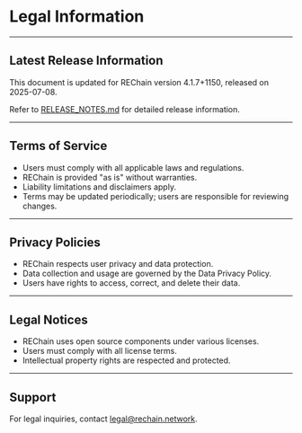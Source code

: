 # Legal Information

---

## Latest Release Information

This document is updated for REChain version 4.1.7+1150, released on 2025-07-08.

Refer to [RELEASE_NOTES.md](./RELEASE_NOTES.md) for detailed release information.

---

## Terms of Service

- Users must comply with all applicable laws and regulations.
- REChain is provided "as is" without warranties.
- Liability limitations and disclaimers apply.
- Terms may be updated periodically; users are responsible for reviewing changes.

---

## Privacy Policies

- REChain respects user privacy and data protection.
- Data collection and usage are governed by the Data Privacy Policy.
- Users have rights to access, correct, and delete their data.

---

## Legal Notices

- REChain uses open source components under various licenses.
- Users must comply with all license terms.
- Intellectual property rights are respected and protected.

---

## Support

For legal inquiries, contact legal@rechain.network.
